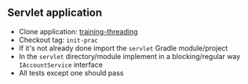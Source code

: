## Servlet application

* Clone application: [training-threading](https://innersource.soprasteria.com/dxp/training/training-threading)
* Checkout tag: `init-prac`
* If it's not already done import the `servlet` Gradle module/project
* In the `servlet` directory/module implement in a blocking/regular way `IAccountService` interface
* All tests except one should pass 

